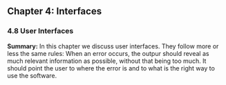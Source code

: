 ## Chapter 4: Interfaces

### 4.8 User Interfaces
**Summary:** In this chapter we discuss user interfaces. They follow more or less the same rules:
When an error occurs, the outpur should reveal as much relevant information as possible,
without that being too much. It should point the user to where the error is and to what is the
right way to use the software.
